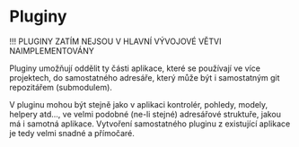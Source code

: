 Pluginy
===============================

!!! PLUGINY ZATÍM NEJSOU V HLAVNÍ VÝVOJOVÉ VĚTVI NAIMPLEMENTOVÁNY

Pluginy umožňují oddělit ty části aplikace, které se používají ve více projektech, 
do samostatného adresáře, který může být i samostatným git repozitářem (submodulem). 

V pluginu mohou být stejně jako v aplikaci kontrolér, pohledy, modely, helpery atd...,
ve velmi podobné (ne-li stejné) adresářové struktuře, jakou má i samotná aplikace.
Vytvoření samostatného pluginu z existující aplikace je tedy velmi snadné a přímočaré. 


